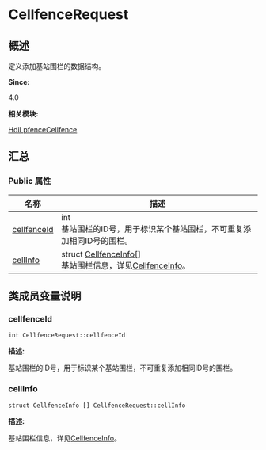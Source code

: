 # CellfenceRequest


## 概述

定义添加基站围栏的数据结构。

**Since:**

4.0

**相关模块:**

[HdiLpfenceCellfence](_hdi_lpfence_cellfence.md)


## 汇总


### Public 属性

  | 名称 | 描述 | 
| -------- | -------- |
| [cellfenceId](#cellfenceid) | int<br/>基站围栏的ID号，用于标识某个基站围栏，不可重复添加相同ID号的围栏。 | 
| [cellInfo](#cellinfo) | struct&nbsp;[CellfenceInfo](_cellfence_info.md)[]<br/>基站围栏信息，详见[CellfenceInfo](_cellfence_info.md)。 | 


## 类成员变量说明


### cellfenceId

  
```
int CellfenceRequest::cellfenceId
```

**描述:**

基站围栏的ID号，用于标识某个基站围栏，不可重复添加相同ID号的围栏。


### cellInfo

  
```
struct CellfenceInfo [] CellfenceRequest::cellInfo
```

**描述:**

基站围栏信息，详见[CellfenceInfo](_cellfence_info.md)。
